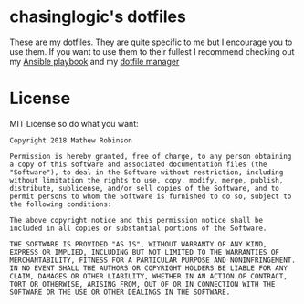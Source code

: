 # chasinglogic's dotfiles

These are my dotfiles. They are quite specific to me but I encourage
you to use them.  If you want to use them to their fullest I recommend
checking out my [Ansible
playbook](https://github.com/chasinglogic/personal-infrastructure) and
my [dotfile manager](https://github.com/chasinglogic/dfm)


# License

MIT License so do what you want:

```
Copyright 2018 Mathew Robinson

Permission is hereby granted, free of charge, to any person obtaining a copy of this software and associated documentation files (the "Software"), to deal in the Software without restriction, including without limitation the rights to use, copy, modify, merge, publish, distribute, sublicense, and/or sell copies of the Software, and to permit persons to whom the Software is furnished to do so, subject to the following conditions:

The above copyright notice and this permission notice shall be included in all copies or substantial portions of the Software.

THE SOFTWARE IS PROVIDED "AS IS", WITHOUT WARRANTY OF ANY KIND, EXPRESS OR IMPLIED, INCLUDING BUT NOT LIMITED TO THE WARRANTIES OF MERCHANTABILITY, FITNESS FOR A PARTICULAR PURPOSE AND NONINFRINGEMENT. IN NO EVENT SHALL THE AUTHORS OR COPYRIGHT HOLDERS BE LIABLE FOR ANY CLAIM, DAMAGES OR OTHER LIABILITY, WHETHER IN AN ACTION OF CONTRACT, TORT OR OTHERWISE, ARISING FROM, OUT OF OR IN CONNECTION WITH THE SOFTWARE OR THE USE OR OTHER DEALINGS IN THE SOFTWARE.
```
